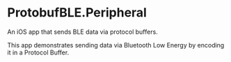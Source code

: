 # ProtobufBLE.Peripheral
An iOS app that sends BLE data via protocol buffers.

This app demonstrates sending data via Bluetooth Low Energy by encoding it in a Protocol Buffer.
